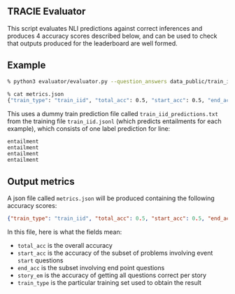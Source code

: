 ## TRACIE Evaluator

This script evaluates NLI predictions against correct inferences and produces 4 accuracy scores described below, and can be used to check that outputs produced for the leaderboard are well formed. 

## Example

```sh
% python3 evaluator/evaluator.py --question_answers data_public/train_iid.jsonl --predictions data_public/train_iid_predictions.txt  --output metrics.json --train_type train_iid

% cat metrics.json
{"train_type": "train_iid", "total_acc": 0.5, "start_acc": 0.5, "end_acc": 0.5, "story_em": 0.0}
```

This uses a dummy train prediction file called `train_iid_predictions.txt` from the training file `train_iid.jsonl` (which predicts entailments for each example), which consists of one label prediction for line:

```
entailment
entailment
entailment
entailment
```

## Output metrics

A json file called `metrics.json` will be produced containing the following accuracy scores:

```json
{"train_type": "train_iid", "total_acc": 0.5, "start_acc": 0.5, "end_acc": 0.5, "story_em": 0.0}
```

In this file, here is what the fields mean:

* `total_acc` is the overall accuracy
* `start_acc` is the accuracy of the subset of problems involving event `start` questions
* `end_acc` is the subset involving end point questions
* `story_em` is the accuracy of getting all questions correct per story
* `train_type` is the particular training set used to obtain the result

